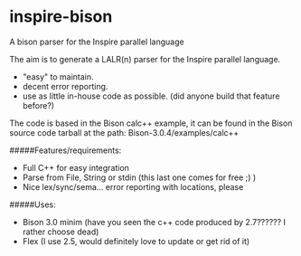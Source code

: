# inspire-bison
A bison parser for the Inspire parallel language 

The aim is to generate a LALR(n) parser for the Inspire parallel language.
- "easy" to maintain.
- decent error reporting.
- use as little in-house code as possible. (did anyone build that feature before?) 

The code is based in the Bison calc++ example, it can be found in the Bison source code tarball at the path:
Bison-3.0.4/examples/calc++

#####Features/requirements: 
- Full C++ for easy integration
- Parse from File, String or stdin (this last one comes for free ;) )
- Nice lex/sync/sema... error reporting with locations, please
  
#####Uses:
- Bison 3.0 minim (have you seen the c++ code produced by 2.7?????? I rather choose dead)
- Flex (I use 2.5, would definitely love to update or get rid of it)
